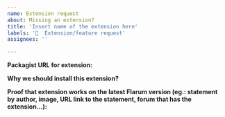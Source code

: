 ```yaml
---
name: Extension request
about: Missing an extension?
title: 'Insert name of the extension here'
labels: '🙋  Extension/feature request'
assignees: ''

---
```


<!-- Text in these blocks, or in [//]: # "these" will NOT be
visible in the issue. They are just comments to guide you through
the issue creation process. Please, do not type anything in them.
You can also remove them, if you want. -->

<!--
> **Please request only 1 extension per issue!**

> **Bazaar or Upload extensions are not compatible with FreeFlarum. See [#18](https://github.com/gwillem/freeflarum.com/issues/18)**
-->

__Packagist URL for extension:__

[//]: # "https://packagist.com/..."

__Why we should install this extension?__

[//]: # "In short, tell us why we should install this extension and how it would be beneficial towards the community."

[//]: # "We honor extension requests that have at least 5 upvotes on this ticket. So ask your friends to upvote."

__Proof that extension works on the latest Flarum version (eg.: statement by author, image, URL link to the statement, forum that has the extension...):__

<!-- 
Most extensions have their official discussion at https://discuss.flarum.org. 
If they are labeled as "incompatible" there, it means that they are incompatible
with Flarum, and therefore they will not work at FreeFlarum either. Sorry.
-->
